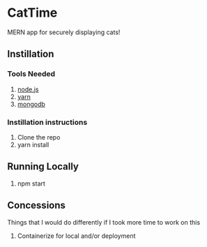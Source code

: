 # CatTime
MERN app for securely displaying cats!

## Instillation
### Tools Needed
1. [node.js](https://nodejs.org/en/download/)
1. [yarn](https://classic.yarnpkg.com/en/docs/install#windows-stable)
1. [mongodb](https://docs.mongodb.com/manual/installation/)

### Instillation instructions
1. Clone the repo
2. yarn install

## Running Locally
1. npm start

## Concessions
Things that I would do differently if I took more time to work on this
1. Containerize for local and/or deployment